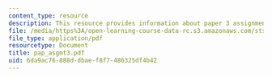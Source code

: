 ```yaml
---
content_type: resource
description: This resource provides information about paper 3 assignments.
file: /media/https%3A/open-learning-course-data-rc.s3.amazonaws.com/sts-005-disease-and-society-in-america-fall-2005/6da9ac76888ddbaef8f7486325df4b42_pap_asgmt3.pdf
file_type: application/pdf
resourcetype: Document
title: pap_asgmt3.pdf
uid: 6da9ac76-888d-dbae-f8f7-486325df4b42
---
```

